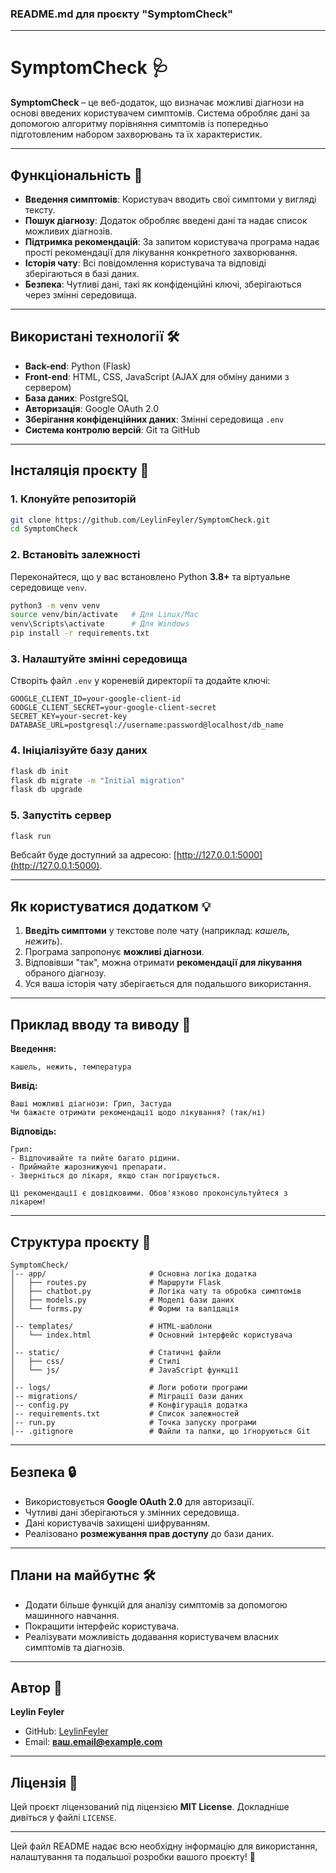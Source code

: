 ### **README.md для проєкту "SymptomCheck"**

---

# SymptomCheck 🩺  
**SymptomCheck** – це веб-додаток, що визначає можливі діагнози на основі введених користувачем симптомів. Система обробляє дані за допомогою алгоритму порівняння симптомів із попередньо підготовленим набором захворювань та їх характеристик.

---

## **Функціональність** 🌟

- **Введення симптомів**: Користувач вводить свої симптоми у вигляді тексту.
- **Пошук діагнозу**: Додаток обробляє введені дані та надає список можливих діагнозів.
- **Підтримка рекомендацій**: За запитом користувача програма надає прості рекомендації для лікування конкретного захворювання.
- **Історія чату**: Всі повідомлення користувача та відповіді зберігаються в базі даних.
- **Безпека**: Чутливі дані, такі як конфіденційні ключі, зберігаються через змінні середовища.

---

## **Використані технології** 🛠️

- **Back-end**: Python (Flask)
- **Front-end**: HTML, CSS, JavaScript (AJAX для обміну даними з сервером)
- **База даних**: PostgreSQL
- **Авторизація**: Google OAuth 2.0
- **Зберігання конфіденційних даних**: Змінні середовища `.env`
- **Система контролю версій**: Git та GitHub

---

## **Інсталяція проєкту** 🚀

### **1. Клонуйте репозиторій**
```bash
git clone https://github.com/LeylinFeyler/SymptomCheck.git
cd SymptomCheck
```

### **2. Встановіть залежності**
Переконайтеся, що у вас встановлено Python **3.8+** та віртуальне середовище `venv`.

```bash
python3 -m venv venv
source venv/bin/activate   # Для Linux/Mac
venv\Scripts\activate      # Для Windows
pip install -r requirements.txt
```

### **3. Налаштуйте змінні середовища**
Створіть файл `.env` у кореневій директорії та додайте ключі:

```text
GOOGLE_CLIENT_ID=your-google-client-id
GOOGLE_CLIENT_SECRET=your-google-client-secret
SECRET_KEY=your-secret-key
DATABASE_URL=postgresql://username:password@localhost/db_name
```

### **4. Ініціалізуйте базу даних**
```bash
flask db init
flask db migrate -m "Initial migration"
flask db upgrade
```

### **5. Запустіть сервер**
```bash
flask run
```

Вебсайт буде доступний за адресою: [http://127.0.0.1:5000](http://127.0.0.1:5000).

---

## **Як користуватися додатком** 💡

1. **Введіть симптоми** у текстове поле чату (наприклад: *кашель, нежить*).
2. Програма запропонує **можливі діагнози**.
3. Відповівши "так", можна отримати **рекомендації для лікування** обраного діагнозу.
4. Уся ваша історія чату зберігається для подальшого використання.

---

## **Приклад вводу та виводу** 📝

**Введення:**
```
кашель, нежить, температура
```

**Вивід:**
```
Ваші можливі діагнози: Грип, Застуда
Чи бажаєте отримати рекомендації щодо лікування? (так/ні)
```

**Відповідь:**
```
Грип: 
- Відпочивайте та пийте багато рідини.
- Приймайте жарознижуючі препарати.
- Зверніться до лікаря, якщо стан погіршується.

Ці рекомендації є довідковими. Обов'язково проконсультуйтеся з лікарем!
```

---

## **Структура проєкту** 📁

```
SymptomCheck/
│-- app/                       # Основна логіка додатка
│   ├── routes.py              # Маршрути Flask
│   ├── chatbot.py             # Логіка чату та обробка симптомів
│   ├── models.py              # Моделі бази даних
│   └── forms.py               # Форми та валідація
│
│-- templates/                 # HTML-шаблони
│   └── index.html             # Основний інтерфейс користувача
│
│-- static/                    # Статичні файли
│   ├── css/                   # Стилі
│   └── js/                    # JavaScript функції
│
│-- logs/                      # Логи роботи програми
│-- migrations/                # Міграції бази даних
│-- config.py                  # Конфігурація додатка
│-- requirements.txt           # Список залежностей
│-- run.py                     # Точка запуску програми
│-- .gitignore                 # Файли та папки, що ігноруються Git
```

---

## **Безпека** 🔒

- Використовується **Google OAuth 2.0** для авторизації.
- Чутливі дані зберігаються у змінних середовища.
- Дані користувачів захищені шифруванням.
- Реалізовано **розмежування прав доступу** до бази даних.

---

## **Плани на майбутнє** 🛠️
- Додати більше функцій для аналізу симптомів за допомогою машинного навчання.
- Покращити інтерфейс користувача.
- Реалізувати можливість додавання користувачем власних симптомів та діагнозів.

---

## **Автор** 👤
**Leylin Feyler**

- GitHub: [LeylinFeyler](https://github.com/LeylinFeyler)
- Email: **ваш.email@example.com**

---

## **Ліцензія** 📜

Цей проєкт ліцензований під ліцензією **MIT License**. Докладніше дивіться у файлі `LICENSE`.

---

Цей файл README надає всю необхідну інформацію для використання, налаштування та подальшої розробки вашого проєкту! 🚀
